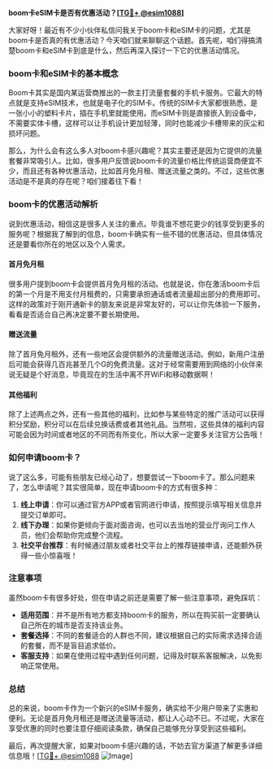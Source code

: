 **boom卡eSIM卡是否有优惠活动？[[TG💪+ @esim1088](https://t.me/s/esim1088)]**

大家好呀！最近有不少小伙伴私信问我关于boom卡和eSIM卡的问题，尤其是boom卡是否真的有优惠活动？今天咱们就来聊聊这个话题。首先呢，咱们得搞清楚boom卡和eSIM卡到底是什么，然后再深入探讨一下它的优惠活动情况。

### boom卡和eSIM卡的基本概念

Boom卡其实是国内某运营商推出的一款主打流量套餐的手机卡服务。它最大的特点就是支持eSIM技术，也就是电子化的SIM卡。传统的SIM卡大家都很熟悉，是一张小小的塑料卡片，插在手机里就能使用。而eSIM卡则是直接嵌入到设备中，不需要实体卡槽，这样可以让手机设计更加轻薄，同时也能减少卡槽带来的灰尘和损坏问题。

那么，为什么会有这么多人对boom卡感兴趣呢？其实主要还是因为它提供的流量套餐非常吸引人。比如，很多用户反馈说boom卡的流量价格比传统运营商便宜不少，而且还有各种优惠活动，比如首月免月租、赠送流量之类的。不过，这些优惠活动是不是真的存在呢？咱们接着往下看！

### boom卡的优惠活动解析

说到优惠活动，相信这是很多人关注的重点。毕竟谁不想花更少的钱享受到更多的服务呢？根据我了解到的信息，boom卡确实有一些不错的优惠活动，但具体情况还是要看你所在的地区以及个人需求。

#### 首月免月租

很多用户提到boom卡会提供首月免月租的活动。也就是说，你在激活boom卡后的第一个月是不用支付月租费的，只需要承担通话或者流量超出部分的费用即可。这样的政策对于刚开通新卡的朋友来说是非常友好的，可以让你先体验一下服务，看看是否适合自己再决定要不要长期使用。

#### 赠送流量

除了首月免月租外，还有一些地区会提供额外的流量赠送活动。例如，新用户注册后可能会获得几百兆甚至几个G的免费流量。这对于经常需要用到网络的小伙伴来说无疑是个好消息，毕竟现在的生活中离不开WiFi和移动数据啊！

#### 其他福利

除了上述两点之外，还有一些其他的福利，比如参与某些特定的推广活动可以获得积分奖励，积分可以在后续兑换话费或者其他礼品。当然啦，这些具体的福利内容可能会因为时间或者地区的不同而有所变化，所以大家一定要多关注官方公告哦！

### 如何申请boom卡？

说了这么多，可能有些朋友已经心动了，想要尝试一下boom卡了。那么问题来了，怎么申请呢？其实很简单，现在申请boom卡的方式有很多种：

1. **线上申请**：你可以通过官方APP或者官网进行申请，按照提示填写相关信息并提交订单即可。
2. **线下办理**：如果你更倾向于面对面咨询，也可以去当地的营业厅询问工作人员，他们会帮助你完成整个流程。
3. **社交平台推荐**：有时候通过朋友或者社交平台上的推荐链接申请，还能额外获得一些小惊喜哦！

### 注意事项

虽然boom卡有很多好处，但在申请之前还是需要了解一些注意事项，避免踩坑：

- **适用范围**：并不是所有地方都支持boom卡的服务，所以在购买前一定要确认自己所在的城市是否支持该业务。
- **套餐选择**：不同的套餐适合的人群也不同，建议根据自己的实际需求选择合适的套餐，而不是盲目追求低价。
- **客服支持**：如果在使用过程中遇到任何问题，记得及时联系客服解决，以免影响正常使用。

### 总结

总的来说，boom卡作为一个新兴的eSIM卡服务，确实给不少用户带来了实惠和便利。无论是首月免月租还是赠送流量等活动，都让人心动不已。不过呢，大家在享受优惠的同时也要注意仔细阅读条款，确保自己能够充分享受到这些福利。

最后，再次提醒大家，如果对boom卡感兴趣的话，不妨去官方渠道了解更多详细信息哦！[[TG💪+ @esim1088](https://t.me/s/esim1088) ![Image](https://i.postimg.cc/4NQfJmqS/Snipaste-2025-05-13-00-14-12.png)]